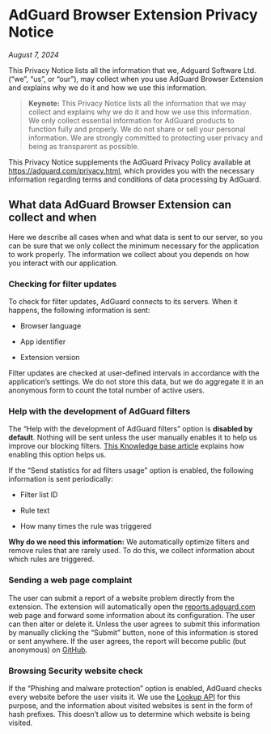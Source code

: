 
# AdGuard Browser Extension Privacy Notice

*August 7, 2024*

This Privacy Notice lists all the information that we, Adguard Software Ltd. (“we”, “us”, or “our”), may collect when you use AdGuard Browser Extension and explains why we do it and how we use this information.

>**Keynote:** This Privacy Notice lists all the information that we may collect and explains why we do it and how we use this information. We only collect essential information for AdGuard products to function fully and properly. We do not share or sell your personal information. We are strongly committed to protecting user privacy and being as transparent as possible.

This Privacy Notice supplements the AdGuard Privacy Policy available at <https://adguard.com/privacy.html>, which provides you with the necessary information regarding terms and conditions of data processing by AdGuard.

## What data AdGuard Browser Extension can collect and when

Here we describe all cases when and what data is sent to our server, so you can be sure that we only collect the minimum necessary for the application to work properly. The information we collect about you depends on how you interact with our application.

### Checking for filter updates

To check for filter updates, AdGuard connects to its servers. When it happens, the following information is sent:

- Browser language

- App identifier

- Extension version

Filter updates are checked at user-defined intervals in accordance with the application’s settings. We do not store this data, but we do aggregate it in an anonymous form to count the total number of active users.

### ​​Help with the development of AdGuard filters

The “Help with the development of AdGuard filters” option is **disabled by default**. Nothing will be sent unless the user manually enables it to help us improve our blocking filters. [This Knowledge base article](https://adguard.com/kb/general/ad-filtering/tracking-filter-statistics/) explains how enabling this option helps us.

If the “Send statistics for ad filters usage” option is enabled, the following information is sent periodically:

- Filter list ID

- Rule text

- How many times the rule was triggered

**Why do we need this information:** We automatically optimize filters and remove rules that are rarely used. To do this, we collect information about which rules are triggered.

### Sending a web page complaint

The user can submit a report of a website problem directly from the extension. The extension will automatically open the [reports.adguard.com](https://reports.adguard.com/new_issue.html) web page and forward some information about its configuration. The user can then alter or delete it.
Unless the user agrees to submit this information by manually clicking the “Submit” button, none of this information is stored or sent anywhere. If the user agrees, the report will become public (but anonymous) on [GitHub](https://github.com/adguardteam/adguardfilters/issues).

### Browsing Security website check

If the “Phishing and malware protection” option is enabled, AdGuard checks every website before the user visits it. We use the [Lookup API](https://adguard.com/kb/general/browsing-security/) for this purpose, and the information about visited websites is sent in the form of hash prefixes. This doesn’t allow us to determine which website is being visited.
